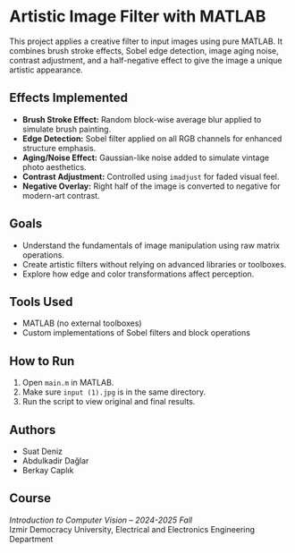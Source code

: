 # Artistic Image Filter with MATLAB

This project applies a creative filter to input images using pure MATLAB. It combines brush stroke effects, Sobel edge detection, image aging noise, contrast adjustment, and a half-negative effect to give the image a unique artistic appearance.

## Effects Implemented
- **Brush Stroke Effect:** Random block-wise average blur applied to simulate brush painting.
- **Edge Detection:** Sobel filter applied on all RGB channels for enhanced structure emphasis.
- **Aging/Noise Effect:** Gaussian-like noise added to simulate vintage photo aesthetics.
- **Contrast Adjustment:** Controlled using `imadjust` for faded visual feel.
- **Negative Overlay:** Right half of the image is converted to negative for modern-art contrast.

## Goals
- Understand the fundamentals of image manipulation using raw matrix operations.
- Create artistic filters without relying on advanced libraries or toolboxes.
- Explore how edge and color transformations affect perception.

## Tools Used
- MATLAB (no external toolboxes)
- Custom implementations of Sobel filters and block operations

## How to Run
1. Open `main.m` in MATLAB.
2. Make sure `input (1).jpg` is in the same directory.
3. Run the script to view original and final results.

## Authors
- Suat Deniz
- Abdulkadir Dağlar 
- Berkay Caplık 

## Course
*Introduction to Computer Vision – 2024-2025 Fall*  
Izmir Democracy University, Electrical and Electronics Engineering Department

